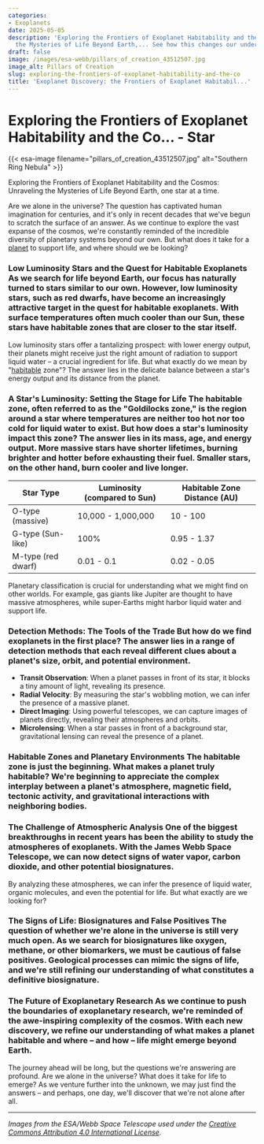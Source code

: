 ```yaml
---
categories:
- Exoplanets
date: 2025-05-05
description: 'Exploring the Frontiers of Exoplanet Habitability and the Cosmos: Unraveling
  the Mysteries of Life Beyond Earth,... See how this changes our understanding.'
draft: false
image: /images/esa-webb/pillars_of_creation_43512507.jpg
image_alt: Pillars of Creation
slug: exploring-the-frontiers-of-exoplanet-habitability-and-the-co
title: 'Exoplanet Discovery: the Frontiers of Exoplanet Habitabil...'
---
```


# Exploring the Frontiers of Exoplanet Habitability and the Co... - Star
{{< esa-image filename="pillars_of_creation_43512507.jpg" alt="Southern Ring Nebula" >}}



Exploring the Frontiers of Exoplanet Habitability and the Cosmos: Unraveling the Mysteries of Life Beyond Earth, one star at a time.

Are we alone in the universe? The question has captivated human imagination for centuries, and it's only in recent decades that we've begun to scratch the surface of an answer. As we continue to explore the vast expanse of the cosmos, we're constantly reminded of the incredible diversity of planetary systems beyond our own. But what does it take for a [planet](/blog/the-habitable-zone-where-star-planet-distance-defines-the-po) to support life, and where should we be looking?

 ### Low Luminosity Stars and the Quest for Habitable Exoplanets As we search for life beyond Earth, our focus has naturally turned to stars similar to our own. However, low luminosity stars, such as red dwarfs, have become an increasingly attractive target in the quest for habitable exoplanets. With surface temperatures often much cooler than our Sun, these stars have habitable zones that are closer to the star itself.

 Low luminosity stars offer a tantalizing prospect: with lower energy output, their planets might receive just the right amount of radiation to support liquid water – a crucial ingredient for life. But what exactly do we mean by "[habitable](/blog/deciphering-the-mysteries-of-[exoplanets](/blog/unveiling-the-secrets-of-exoplanets-in-the-habitable-zone)-in-habitable-zones/) zone"? The answer lies in the delicate balance between a star's energy output and its distance from the planet.

 ### A Star's Luminosity: Setting the Stage for Life The habitable zone, often referred to as the "Goldilocks zone," is the region around a star where temperatures are neither too hot nor too cold for liquid water to exist. But how does a star's luminosity impact this zone? The answer lies in its mass, age, and energy output. More massive stars have shorter lifetimes, burning brighter and hotter before exhausting their fuel. Smaller stars, on the other hand, burn cooler and live longer.

 | **Star Type** | **Luminosity (compared to Sun)** | **Habitable Zone Distance (AU)** |
| --- | --- | --- |
| O-type (massive) | 10,000 - 1,000,000 | 10 - 100 |
| G-type (Sun-like) | 100% | 0.95 - 1.37 |
| M-type (red dwarf) | 0.01 - 0.1 | 0.02 - 0.05 | ### Planetary Classification: Unraveling the Mysteries of Exoplanetary Environments As we discover new exoplanets, we're beginning to appreciate the incredible diversity of planetary environments. From Jupiter-like gas giants to Earth-like rocky worlds, each type of planet holds secrets about its internal structure, atmosphere, and potential for life.

 Planetary classification is crucial for understanding what we might find on other worlds. For example, gas giants like Jupiter are thought to have massive atmospheres, while super-Earths might harbor liquid water and support life.

 ### Detection Methods: The Tools of the Trade But how do we find exoplanets in the first place? The answer lies in a range of detection methods that each reveal different clues about a planet's size, orbit, and potential environment.

  -  **Transit Observation**: When a planet passes in front of its star, it blocks a tiny amount of light, revealing its presence.
 -  **Radial Velocity**: By measuring the star's wobbling motion, we can infer the presence of a massive planet.
 -  **Direct Imaging**: Using powerful telescopes, we can capture images of planets directly, revealing their atmospheres and orbits.
 -  **Microlensing**: When a star passes in front of a background star, gravitational lensing can reveal the presence of a planet.
  ### Habitable Zones and Planetary Environments The habitable zone is just the beginning. What makes a planet truly habitable? We're beginning to appreciate the complex interplay between a planet's atmosphere, magnetic field, tectonic activity, and gravitational interactions with neighboring bodies.

 ### The Challenge of Atmospheric Analysis One of the biggest breakthroughs in recent years has been the ability to study the atmospheres of exoplanets. With the James Webb Space Telescope, we can now detect signs of water vapor, carbon dioxide, and other potential biosignatures.

 By analyzing these atmospheres, we can infer the presence of liquid water, organic molecules, and even the potential for life. But what exactly are we looking for?

 ### The Signs of Life: Biosignatures and False Positives The question of whether we're alone in the universe is still very much open. As we search for biosignatures like oxygen, methane, or other biomarkers, we must be cautious of false positives. Geological processes can mimic the signs of life, and we're still refining our understanding of what constitutes a definitive biosignature.

 ### The Future of Exoplanetary Research As we continue to push the boundaries of exoplanetary research, we're reminded of the awe-inspiring complexity of the cosmos. With each new discovery, we refine our understanding of what makes a planet habitable and where – and how – life might emerge beyond Earth.

 The journey ahead will be long, but the questions we're answering are profound. Are we alone in the universe? What does it take for life to emerge? As we venture further into the unknown, we may just find the answers – and perhaps, one day, we'll discover that we're not alone after all.

---

*Images from the ESA/Webb Space Telescope used under the [Creative Commons Attribution 4.0 International License](https://creativecommons.org/licenses/by/4.0).*